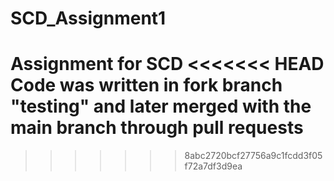 # SCD_Assignment1
Assignment for SCD 
<<<<<<< HEAD
Code was written in fork branch "testing"
and later merged with the main branch through pull requests 
=======

>>>>>>> 8abc2720bcf27756a9c1fcdd3f05f72a7df3d9ea
